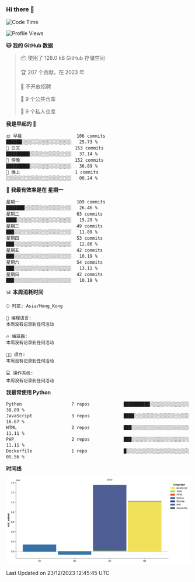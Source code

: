 ### Hi there 👋

<!--
**Mrzqd/Mrzqd** is a ✨ _special_ ✨ repository because its `README.md` (this file) appears on your GitHub profile.

Here are some ideas to get you started:

- 🔭 I’m currently working on ...
- 🌱 I’m currently learning ...
- 👯 I’m looking to collaborate on ...
- 🤔 I’m looking for help with ...
- 💬 Ask me about ...
- 📫 How to reach me: ...
- 😄 Pronouns: ...
- ⚡ Fun fact: ...
-->
<!--START_SECTION:waka-->
![Code Time](http://img.shields.io/badge/Code%20Time-144%20hrs%2059%20mins-blue)

![Profile Views](http://img.shields.io/badge/%E4%B8%AA%E4%BA%BA%E8%B5%84%E6%96%99%E8%A7%82%E7%9C%8B%E6%AC%A1%E6%95%B0-0-blue)

**🐱 我的 GitHub 数据** 

> 📦  使用了 128.0 kB GitHub 存储空间 
 > 
> 🏆 207 个贡献，在 2023 年
 > 
> 🚫 不开放招聘
 > 
> 📜 9 个公共仓库 
 > 
> 🔑 9 个私人仓库 
 > 
**我是早起的 🐤** 

```text
🌞 早晨                     106 commits         ██████░░░░░░░░░░░░░░░░░░░   25.73 % 
🌆 白天                     153 commits         █████████░░░░░░░░░░░░░░░░   37.14 % 
🌃 傍晚                     152 commits         █████████░░░░░░░░░░░░░░░░   36.89 % 
🌙 晚上                     1 commits           ░░░░░░░░░░░░░░░░░░░░░░░░░   00.24 % 
```
📅 **我最有效率是在 星期一** 

```text
星期一                      109 commits         ███████░░░░░░░░░░░░░░░░░░   26.46 % 
星期二                      63 commits          ████░░░░░░░░░░░░░░░░░░░░░   15.29 % 
星期三                      49 commits          ███░░░░░░░░░░░░░░░░░░░░░░   11.89 % 
星期四                      53 commits          ███░░░░░░░░░░░░░░░░░░░░░░   12.86 % 
星期五                      42 commits          ███░░░░░░░░░░░░░░░░░░░░░░   10.19 % 
星期六                      54 commits          ███░░░░░░░░░░░░░░░░░░░░░░   13.11 % 
星期日                      42 commits          ███░░░░░░░░░░░░░░░░░░░░░░   10.19 % 
```


📊 **本周消耗时间** 

```text
🕑︎ 时区: Asia/Hong_Kong

💬 编程语言: 
本周没有记录到任何活动

🔥 编辑器: 
本周没有记录到任何活动

🐱‍💻 项目: 
本周没有记录到任何活动

💻 操作系统: 
本周没有记录到任何活动
```

**我最常使用 Python** 

```text
Python                   7 repos             ██████████░░░░░░░░░░░░░░░   38.89 % 
JavaScript               3 repos             ████░░░░░░░░░░░░░░░░░░░░░   16.67 % 
HTML                     2 repos             ███░░░░░░░░░░░░░░░░░░░░░░   11.11 % 
PHP                      2 repos             ███░░░░░░░░░░░░░░░░░░░░░░   11.11 % 
Dockerfile               1 repo              █░░░░░░░░░░░░░░░░░░░░░░░░   05.56 % 
```



**时间线**

![Lines of Code chart](https://raw.githubusercontent.com/Mrzqd/Mrzqd/main/assets/bar_graph.png)


 Last Updated on 23/12/2023 12:45:45 UTC
<!--END_SECTION:waka-->
